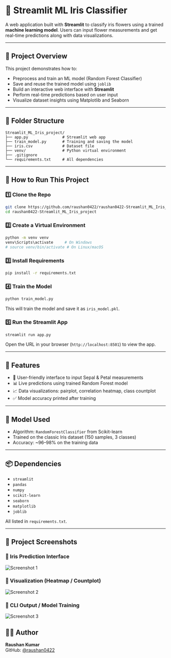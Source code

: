 # 🌸 Streamlit ML Iris Classifier

A web application built with **Streamlit** to classify iris flowers using a trained **machine learning model**. Users can input flower measurements and get real-time predictions along with data visualizations.

---

## 📌 Project Overview

This project demonstrates how to:

- Preprocess and train an ML model (Random Forest Classifier)
- Save and reuse the trained model using `joblib`
- Build an interactive web interface with **Streamlit**
- Perform real-time predictions based on user input
- Visualize dataset insights using Matplotlib and Seaborn

---

## 📁 Folder Structure

```
Streamlit_ML_Iris_project/
├── app.py               # Streamlit web app
├── train_model.py       # Training and saving the model
├── iris.csv             # Dataset file
├── venv/                # Python virtual environment
├── .gitignore
└── requirements.txt     # All dependencies
```

---

## 🚀 How to Run This Project

### 1️⃣ Clone the Repo

```bash
git clone https://github.com/raushan0422/raushan0422-Streamlit_ML_Iris_project.git
cd raushan0422-Streamlit_ML_Iris_project
```

### 2️⃣ Create a Virtual Environment

```bash
python -m venv venv
venv\Scripts\activate     # On Windows
# source venv/bin/activate # On Linux/macOS
```

### 3️⃣ Install Requirements

```bash
pip install -r requirements.txt
```

### 4️⃣ Train the Model

```bash
python train_model.py
```

This will train the model and save it as `iris_model.pkl`.

### 5️⃣ Run the Streamlit App

```bash
streamlit run app.py
```

Open the URL in your browser (`http://localhost:8501`) to view the app.

---

## 🎯 Features

- 🌼 User-friendly interface to input Sepal & Petal measurements
- 📊 Live predictions using trained Random Forest model
- 📈 Data visualizations: pairplot, correlation heatmap, class countplot
- ✅ Model accuracy printed after training

---

## 🧠 Model Used

- Algorithm: `RandomForestClassifier` from Scikit-learn
- Trained on the classic Iris dataset (150 samples, 3 classes)
- Accuracy: ~96–98% on the training data

---

## 📦 Dependencies

- `streamlit`
- `pandas`
- `numpy`
- `scikit-learn`
- `seaborn`
- `matplotlib`
- `joblib`

All listed in `requirements.txt`.

---


## 📸 Project Screenshots

### 🔹 Iris Prediction Interface
![Screenshot 1](images/screenshot1.png)

### 🔹 Visualization (Heatmap / Countplot)
![Screenshot 2](images/screenshot2.png)

### 🔹 CLI Output / Model Training
![Screenshot 3](images/screenshot3.png)



## 🙋‍♂️ Author

**Raushan Kumar**  
GitHub: [@raushan0422](https://github.com/raushan0422)
